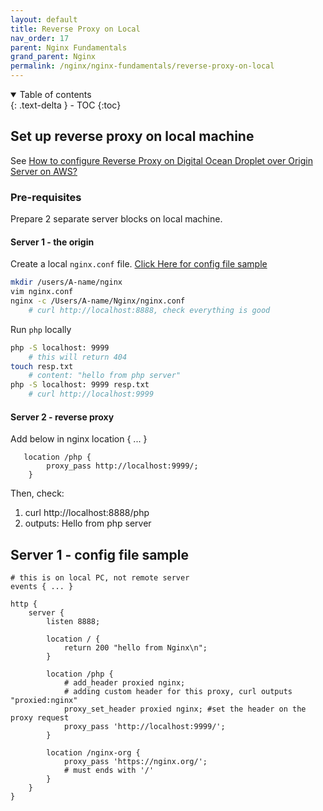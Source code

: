 ```yaml
---
layout: default    
title: Reverse Proxy on Local
nav_order: 17
parent: Nginx Fundamentals
grand_parent: Nginx
permalink: /nginx/nginx-fundamentals/reverse-proxy-on-local
---
```

<details open markdown="block">
  <summary>
    Table of contents
  </summary>
  {: .text-delta }
- TOC
{:toc}
</details>

## Set up reverse proxy on local machine

See [How to configure Reverse Proxy on Digital Ocean Droplet over Origin Server on AWS?](/nginx/reverse-proxy)

### Pre-requisites

Prepare 2 separate server blocks on local machine. 

#### Server 1 - the origin

Create a local `nginx.conf` file. [Click Here for config file sample](#server-1---config-file-sample)

```bash
mkdir /users/A-name/nginx 
vim nginx.conf
nginx -c /Users/A-name/Nginx/nginx.conf   
    # curl http://localhost:8888, check everything is good 
```

Run `php` locally

```bash
php -S localhost: 9999
    # this will return 404 
touch resp.txt
    # content: "hello from php server"
php -S localhost: 9999 resp.txt 
    # curl http://localhost:9999
```

#### Server 2 - reverse proxy 

Add below in nginx location { ... }

```
   location /php {
        proxy_pass http://localhost:9999/;
    }
```

Then, check: 

1. curl http://localhost:8888/php
2. outputs: Hello from php server 

## Server 1 - config file sample

```nginx
# this is on local PC, not remote server 
events { ... }

http {
    server {
        listen 8888;

        location / {
            return 200 "hello from Nginx\n";
        }

        location /php {
            # add_header proxied nginx;
            # adding custom header for this proxy, curl outputs "proxied:nginx" 
            proxy_set_header proxied nginx; #set the header on the proxy request 
            proxy_pass 'http://localhost:9999/';
        }

        location /nginx-org {
            proxy_pass 'https://nginx.org/';
            # must ends with '/'
        }
    }
}
```